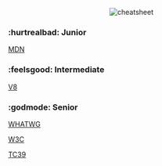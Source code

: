 <p align="center">
  <image src="https://user-images.githubusercontent.com/35368511/125927667-b6a997fd-8555-4264-bdfe-9eba9346b893.png" alt="cheatsheet">
</p>

### :hurtrealbad: Junior

[MDN](https://developer.mozilla.org/en-US/)

### :feelsgood: Intermediate

[V8](https://v8.dev/)

### :godmode: Senior

[WHATWG](https://whatwg.org/)

[W3C](https://www.w3.org/)

[TC39](https://tc39.es/)
